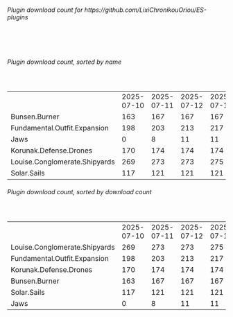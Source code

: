 <h6>Plugin download count for https://github.com/LixiChronikouOriou/ES-plugins</h6><br>
<br>
<h6>Plugin download count, sorted by name</h6><sub><sup><br>
<table>
	<tr>
		<td></td>
		<td>2025-07-10</td>
		<td>2025-07-11</td>
		<td>2025-07-12</td>
		<td>2025-07-13</td>
		<td>2025-07-14</td>
		<td>2025-07-15</td>
		<td>2025-07-16</td>
		<td>today +</td>
	</tr>
	<tr>
		<td>Bunsen.Burner</td>
		<td>163</td>
		<td>167</td>
		<td>167</td>
		<td>167</td>
		<td>167</td>
		<td>167</td>
		<td>169</td>
		<td>+ 2</td>
	</tr>
	<tr>
		<td>Fundamental.Outfit.Expansion</td>
		<td>198</td>
		<td>203</td>
		<td>213</td>
		<td>217</td>
		<td>219</td>
		<td>221</td>
		<td>225</td>
		<td>+ 4</td>
	</tr>
	<tr>
		<td>Jaws</td>
		<td>0</td>
		<td>8</td>
		<td>11</td>
		<td>11</td>
		<td>11</td>
		<td>11</td>
		<td>11</td>
		<td></td>
	</tr>
	<tr>
		<td>Korunak.Defense.Drones</td>
		<td>170</td>
		<td>174</td>
		<td>174</td>
		<td>174</td>
		<td>174</td>
		<td>174</td>
		<td>174</td>
		<td></td>
	</tr>
	<tr>
		<td>Louise.Conglomerate.Shipyards</td>
		<td>269</td>
		<td>273</td>
		<td>273</td>
		<td>275</td>
		<td>275</td>
		<td>275</td>
		<td>279</td>
		<td>+ 4</td>
	</tr>
	<tr>
		<td>Solar.Sails</td>
		<td>117</td>
		<td>121</td>
		<td>121</td>
		<td>121</td>
		<td>123</td>
		<td>123</td>
		<td>123</td>
		<td></td>
	</tr>
</table>
</sub></sup>
<h6>Plugin download count, sorted by download count</h6><sub><sup><br>
<table>
	<tr>
		<td></td>
		<td>2025-07-10</td>
		<td>2025-07-11</td>
		<td>2025-07-12</td>
		<td>2025-07-13</td>
		<td>2025-07-14</td>
		<td>2025-07-15</td>
		<td>2025-07-16</td>
		<td>today +</td>
	</tr>
	<tr>
		<td>Louise.Conglomerate.Shipyards</td>
		<td>269</td>
		<td>273</td>
		<td>273</td>
		<td>275</td>
		<td>275</td>
		<td>275</td>
		<td>279</td>
		<td>+ 4</td>
	</tr>
	<tr>
		<td>Fundamental.Outfit.Expansion</td>
		<td>198</td>
		<td>203</td>
		<td>213</td>
		<td>217</td>
		<td>219</td>
		<td>221</td>
		<td>225</td>
		<td>+ 4</td>
	</tr>
	<tr>
		<td>Korunak.Defense.Drones</td>
		<td>170</td>
		<td>174</td>
		<td>174</td>
		<td>174</td>
		<td>174</td>
		<td>174</td>
		<td>174</td>
		<td></td>
	</tr>
	<tr>
		<td>Bunsen.Burner</td>
		<td>163</td>
		<td>167</td>
		<td>167</td>
		<td>167</td>
		<td>167</td>
		<td>167</td>
		<td>169</td>
		<td>+ 2</td>
	</tr>
	<tr>
		<td>Solar.Sails</td>
		<td>117</td>
		<td>121</td>
		<td>121</td>
		<td>121</td>
		<td>123</td>
		<td>123</td>
		<td>123</td>
		<td></td>
	</tr>
	<tr>
		<td>Jaws</td>
		<td>0</td>
		<td>8</td>
		<td>11</td>
		<td>11</td>
		<td>11</td>
		<td>11</td>
		<td>11</td>
		<td></td>
	</tr>
</table>
</sub></sup>
